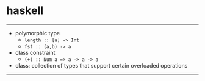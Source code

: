 # haskell

---

- polymorphic type
    - `length :: [a] -> Int`
    - `fst :: (a,b) -> a`
- class constraint
    - `(+) :: Num a => a -> a -> a`
- class: collection of types that support certain overloaded operations

---


